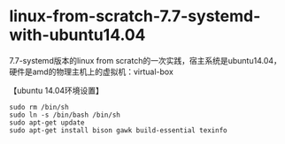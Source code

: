 # linux-from-scratch-7.7-systemd-with-ubuntu14.04
7.7-systemd版本的linux from scratch的一次实践，宿主系统是ubuntu14.04，硬件是amd的物理主机上的虚拟机：virtual-box

【ubuntu 14.04环境设置】
```shell
sudo rm /bin/sh
sudo ln -s /bin/bash /bin/sh
sudo apt-get update
sudo apt-get install bison gawk build-essential texinfo
```
